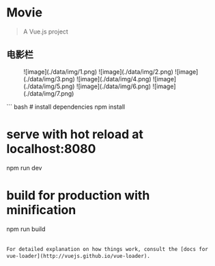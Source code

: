 # Movie

> A Vue.js project

## 电影栏
<figure class="third">
![image](./data/img/1.png)
![image](./data/img/2.png)
![image](./data/img/3.png)
![image](./data/img/4.png)
![image](./data/img/5.png)
![image](./data/img/6.png)
![image](./data/img/7.png)
</figure>
``` bash
# install dependencies
npm install

# serve with hot reload at localhost:8080
npm run dev

# build for production with minification
npm run build
```

For detailed explanation on how things work, consult the [docs for vue-loader](http://vuejs.github.io/vue-loader).
